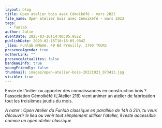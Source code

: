 ```yaml
---
layout: blog
title: Open atelier bois avec Cémoikéfé - mars 2023
file_name: Open atelier bois avec Cémoikéfé - mars 2023
tags:
  - funlab
author: Julie
eventDate: 2023-03-16T14:00:05.952Z
publishDate: 2023-02-15T10:15:05.984Z
_lieu: Funlab @Mame, 49 Bd Preuilly, 3700 TOURS
presenceAgenda: true
motherLink: ""
presenceActualites: false
bandeauInfo: true
youngFriendly: false
thumbnail: images/open-atelier-bois-20221021_073413.jpg
visible: true
---
```

Envie de t'initier ou apporter des connaissances en construction bois ? l'association Cémoikéfé (L'Atelier 216) vient animer un atelier de fabrication tout les troisièmes jeudis du mois.

*A noter :
Open Atelier du Funlab classique en parallèle de 14h à 21h, tu veux découvrir le lieu ou venir tout simplement utiliser l'atelier, il reste accessible comme un open atelier classique*